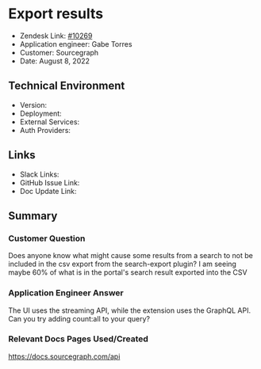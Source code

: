 # Export results <!-- Ticket Title  Hint: include keywords to make it searchable -->

- Zendesk Link: [#10269](https://sourcegraph.zendesk.com/agent/tickets/10269)
- Application engineer: Gabe Torres
- Customer: Sourcegraph <!-- Redact if this contains personally identifying information -->
- Date: August 8, 2022

<!-- Data populated from integration, speak to Ben Gordon or Michael Bali if not working -->
<!-- During Internal team trial, fill missing data manually (we are waiting for all data to sync) -->

## Technical Environment
- Version: ​
- Deployment:
- External Services:
- Auth Providers:


## Links
<!-- Data for application engineer manual entry -->
- Slack Links:
- GitHub Issue Link:
- Doc Update Link:

## Summary
### Customer Question
Does anyone know what might cause some results from a search to not be included in the csv export from the search-export plugin? I am seeing maybe 60% of what is in the portal's search result exported into the CSV

### Application Engineer Answer
The UI uses the streaming API, while the extension uses the GraphQL API. Can you try adding count:all to your query? 

### Relevant Docs Pages Used/Created
https://docs.sourcegraph.com/api

<!-- Once complete, upload a copy to https://github.com/sourcegraph/support-tools-internal/tree/main/resolved-tickets as a .md file -->
<!-- Name the file 10269.md -->
